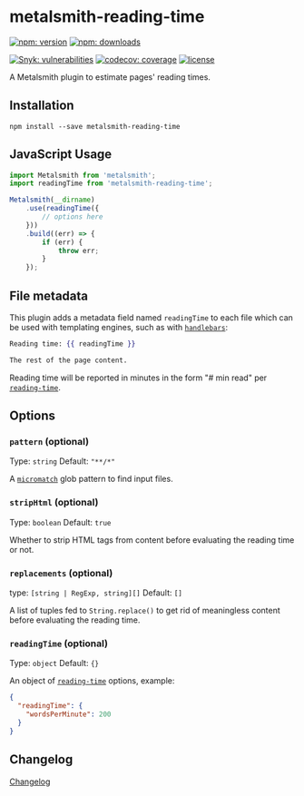# metalsmith-reading-time

[![npm: version](https://img.shields.io/npm/v/metalsmith-reading-time?color=%23cc3534&label=version&logo=npm&logoColor=white)](https://www.npmjs.com/package/metalsmith-reading-time)
[![npm: downloads](https://img.shields.io/npm/dw/metalsmith-reading-time?color=%23cc3534&logo=npm&logoColor=white)](https://www.npmjs.com/package/metalsmith-reading-time)

[![Snyk: vulnerabilities](https://snyk.io/test/npm/metalsmith-reading-time/badge.svg)](https://snyk.io/test/npm/metalsmith-reading-time)
[![codecov: coverage](https://img.shields.io/codecov/c/github/emmercm/metalsmith-plugins?flag=metalsmith-reading-time&logo=codecov&logoColor=white)](https://codecov.io/gh/emmercm/metalsmith-reading-time)
[![license](https://img.shields.io/github/license/emmercm/metalsmith-plugins?color=blue)](https://github.com/emmercm/metalsmith-plugins/blob/main/LICENSE)

A Metalsmith plugin to estimate pages' reading times.

## Installation

```shell
npm install --save metalsmith-reading-time
```

## JavaScript Usage

```javascript
import Metalsmith from 'metalsmith';
import readingTime from 'metalsmith-reading-time';

Metalsmith(__dirname)
    .use(readingTime({
        // options here
    }))
    .build((err) => {
        if (err) {
            throw err;
        }
    });
```

## File metadata

This plugin adds a metadata field named `readingTime` to each file which can be used with templating engines, such as with [`handlebars`](https://www.npmjs.com/package/handlebars):

```handlebars
Reading time: {{ readingTime }}

The rest of the page content.
```

Reading time will be reported in minutes in the form "# min read" per [`reading-time`](https://www.npmjs.com/package/reading-time).

## Options

### `pattern` (optional)

Type: `string` Default: `"**/*"`

A [`micromatch`](https://www.npmjs.com/package/micromatch) glob pattern to find input files.

### `stripHtml` (optional)

Type: `boolean` Default: `true`

Whether to strip HTML tags from content before evaluating the reading time or not.

### `replacements` (optional)

type: `[string | RegExp, string][]` Default: `[]`

A list of tuples fed to `String.replace()` to get rid of meaningless content before evaluating the reading time.

### `readingTime` (optional)

Type: `object` Default: `{}`

An object of [`reading-time`](https://www.npmjs.com/package/reading-time) options, example:

```json
{
  "readingTime": {
    "wordsPerMinute": 200
  }
}
```

## Changelog

[Changelog](./CHANGELOG.md)
